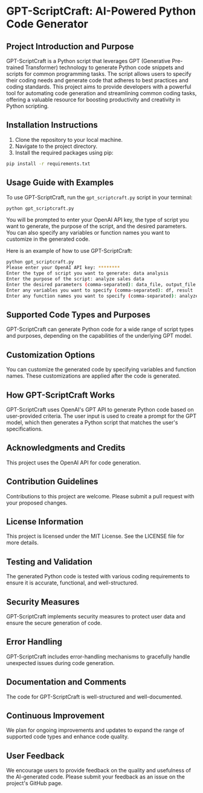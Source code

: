 # GPT-ScriptCraft: AI-Powered Python Code Generator

## Project Introduction and Purpose

GPT-ScriptCraft is a Python script that leverages GPT (Generative Pre-trained Transformer) technology to generate Python code snippets and scripts for common programming tasks. The script allows users to specify their coding needs and generate code that adheres to best practices and coding standards. This project aims to provide developers with a powerful tool for automating code generation and streamlining common coding tasks, offering a valuable resource for boosting productivity and creativity in Python scripting.

## Installation Instructions

1. Clone the repository to your local machine.
2. Navigate to the project directory.
3. Install the required packages using pip:

```bash
pip install -r requirements.txt
```

## Usage Guide with Examples

To use GPT-ScriptCraft, run the `gpt_scriptcraft.py` script in your terminal:

```bash
python gpt_scriptcraft.py
```

You will be prompted to enter your OpenAI API key, the type of script you want to generate, the purpose of the script, and the desired parameters. You can also specify any variables or function names you want to customize in the generated code.

Here is an example of how to use GPT-ScriptCraft:

```bash
python gpt_scriptcraft.py
Please enter your OpenAI API key: ********
Enter the type of script you want to generate: data analysis
Enter the purpose of the script: analyze sales data
Enter the desired parameters (comma-separated): data_file, output_file
Enter any variables you want to specify (comma-separated): df, result
Enter any function names you want to specify (comma-separated): analyze_data, save_results
```

## Supported Code Types and Purposes

GPT-ScriptCraft can generate Python code for a wide range of script types and purposes, depending on the capabilities of the underlying GPT model.

## Customization Options

You can customize the generated code by specifying variables and function names. These customizations are applied after the code is generated.

## How GPT-ScriptCraft Works

GPT-ScriptCraft uses OpenAI's GPT API to generate Python code based on user-provided criteria. The user input is used to create a prompt for the GPT model, which then generates a Python script that matches the user's specifications.

## Acknowledgments and Credits

This project uses the OpenAI API for code generation.

## Contribution Guidelines

Contributions to this project are welcome. Please submit a pull request with your proposed changes.

## License Information

This project is licensed under the MIT License. See the LICENSE file for more details.

## Testing and Validation

The generated Python code is tested with various coding requirements to ensure it is accurate, functional, and well-structured.

## Security Measures

GPT-ScriptCraft implements security measures to protect user data and ensure the secure generation of code.

## Error Handling

GPT-ScriptCraft includes error-handling mechanisms to gracefully handle unexpected issues during code generation.

## Documentation and Comments

The code for GPT-ScriptCraft is well-structured and well-documented.

## Continuous Improvement

We plan for ongoing improvements and updates to expand the range of supported code types and enhance code quality.

## User Feedback

We encourage users to provide feedback on the quality and usefulness of the AI-generated code. Please submit your feedback as an issue on the project's GitHub page.
